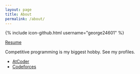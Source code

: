 ```yaml
---
layout: page
title: About
permalink: /about/
---
```


{% include icon-github.html username="george24601" %}

[Resume](https://github.com/george24601/interview/blob/master/resume.pdf) 

Competitive programming is my biggest hobby. See my profiles.

* [AtCoder](https://atcoder.jp/users/george24601)
* [Codeforces](http://codeforces.com/profile/george24601)
